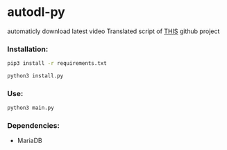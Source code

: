 # autodl-py
automaticly download latest video
Translated script of [THIS](https://github.com/david-auk/autodl) github project
### Installation:

```bash
pip3 install -r requirements.txt
```

```bash
python3 install.py
```

### Use:

```bash
python3 main.py
```

### Dependencies:
* MariaDB
